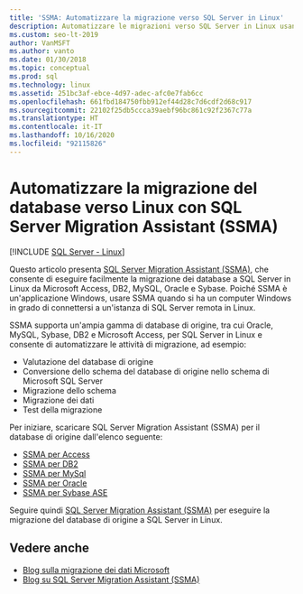 ```yaml
---
title: 'SSMA: Automatizzare la migrazione verso SQL Server in Linux'
description: Automatizzare le migrazioni verso SQL Server in Linux usando SQL Server Migration Assistant (SSMA) per Microsoft Access, DB2, MySQL, Oracle e Sybase.
ms.custom: seo-lt-2019
author: VanMSFT
ms.author: vanto
ms.date: 01/30/2018
ms.topic: conceptual
ms.prod: sql
ms.technology: linux
ms.assetid: 251bc3af-ebce-4d97-adec-afc0e7fab6cc
ms.openlocfilehash: 661fbd184750fbb912ef44d28c7d6cdf2d68c917
ms.sourcegitcommit: 22102f25db5ccca39aebf96bc861c92f2367c77a
ms.translationtype: HT
ms.contentlocale: it-IT
ms.lasthandoff: 10/16/2020
ms.locfileid: "92115826"
---
```

# <a name="automate-database-migration-to-linux-with-the-sql-server-migration-assistant-ssma"></a>Automatizzare la migrazione del database verso Linux con SQL Server Migration Assistant (SSMA)

[!INCLUDE [SQL Server - Linux](../includes/applies-to-version/sql-linux.md)]

Questo articolo presenta [SQL Server Migration Assistant (SSMA)](../ssma/sql-server-migration-assistant.md), che consente di eseguire facilmente la migrazione dei database a SQL Server in Linux da Microsoft Access, DB2, MySQL, Oracle e Sybase. Poiché SSMA è un'applicazione Windows, usare SSMA quando si ha un computer Windows in grado di connettersi a un'istanza di SQL Server remota in Linux. 

SSMA supporta un'ampia gamma di database di origine, tra cui Oracle, MySQL, Sybase, DB2 e Microsoft Access, per SQL Server in Linux e consente di automatizzare le attività di migrazione, ad esempio:

- Valutazione del database di origine
- Conversione dello schema del database di origine nello schema di Microsoft SQL Server
- Migrazione dello schema
- Migrazione dei dati
- Test della migrazione

Per iniziare, scaricare SQL Server Migration Assistant (SSMA) per il database di origine dall'elenco seguente:
- [SSMA per Access](https://aka.ms/ssmaforaccess)
- [SSMA per DB2](https://aka.ms/ssmafordb2)
- [SSMA per MySql](https://aka.ms/ssmaformysql) 
- [SSMA per Oracle](https://aka.ms/ssmafororacle)
- [SSMA per Sybase ASE](https://aka.ms/ssmaforsybase) 

Seguire quindi [SQL Server Migration Assistant (SSMA)](../ssma/sql-server-migration-assistant.md) per eseguire la migrazione del database di origine a SQL Server in Linux.

## <a name="see-also"></a>Vedere anche
- [Blog sulla migrazione dei dati Microsoft](https://blogs.msdn.microsoft.com/datamigration)
- [Blog su SQL Server Migration Assistant (SSMA)](/archive/blogs/ssma/)